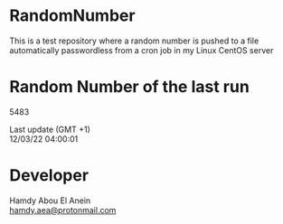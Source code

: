 # RandomNumber    
This is a test repository where a random number is pushed to a file automatically passwordless from a cron job in my Linux CentOS server    
# Random Number of the last run   
5483
      
Last update (GMT +1)    
12/03/22 04:00:01
# Developer    
Hamdy Abou El Anein   
hamdy.aea@protonmail.com
